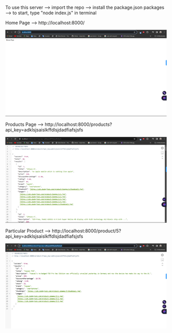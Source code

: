 To use this server
--> import the repo
--> install the package.json packages
--> to start, type "node index.js" in terminal

Home Page --> http://localhost:8000/

![alt text](image.png)

Products Page --> http://localhost:8000/products?api_key=adklsjsaislkffdlsjdadfiafsjsfs

![alt text](image-1.png)

Particular Product --> http://localhost:8000/product/5?api_key=adklsjsaislkffdlsjdadfiafsjsfs

![alt text](image-2.png)